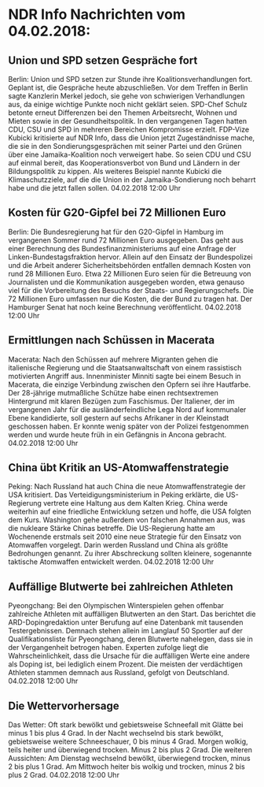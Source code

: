 # NDR Info Nachrichten vom 04.02.2018:


## Union und SPD setzen Gespräche fort
Berlin: Union und SPD setzen zur Stunde ihre Koalitionsverhandlungen fort. Geplant ist, die Gespräche heute abzuschließen. Vor dem Treffen in Berlin sagte Kanzlerin Merkel jedoch, sie gehe von schwierigen Verhandlungen aus, da einige wichtige Punkte noch nicht geklärt seien. SPD-Chef Schulz betonte erneut Differenzen bei den Themen Arbeitsrecht, Wohnen und Mieten sowie in der Gesundheitspolitik. In den vergangenen Tagen hatten CDU, CSU und SPD in mehreren Bereichen Kompromisse erzielt. FDP-Vize Kubicki kritisierte auf NDR Info, dass die Union jetzt Zugeständnisse mache, die sie in den Sondierungsgesprächen mit seiner Partei und den Grünen über eine Jamaika-Koalition noch verweigert habe. So seien CDU und CSU auf einmal bereit, das Kooperationsverbot von Bund und Ländern in der Bildungspolitik zu kippen. Als weiteres Beispiel nannte Kubicki die Klimaschutzziele, auf die die Union in der Jamaika-Sondierung noch beharrt habe und die jetzt fallen sollen. 04.02.2018 12:00 Uhr 

## Kosten für G20-Gipfel bei 72 Millionen Euro
Berlin: Die Bundesregierung hat für den G20-Gipfel in Hamburg im vergangenen Sommer rund 72 Millionen Euro ausgegeben. Das geht aus einer Berechnung des Bundesfinanzministeriums auf eine Anfrage der Linken-Bundestagsfraktion hervor. Allein auf den Einsatz der Bundespolizei und die Arbeit anderer Sicherheitsbehörden entfallen demnach Kosten von rund 28 Millionen Euro. Etwa 22 Millionen Euro seien für die Betreuung von Journalisten und die Kommunikation ausgegeben worden, etwa genauso viel für die Vorbereitung des Besuchs der Staats- und Regierungschefs. Die 72 Millionen Euro umfassen nur die Kosten, die der Bund zu tragen hat. Der Hamburger Senat hat noch keine Berechnung veröffentlicht. 04.02.2018 12:00 Uhr 

## Ermittlungen nach Schüssen in Macerata
Macerata: Nach den Schüssen auf mehrere Migranten gehen die italienische Regierung und die Staatsanwaltschaft von einem rassistisch motivierten Angriff aus. Innenminister Minniti sagte bei einem Besuch in Macerata, die einzige Verbindung zwischen den Opfern sei ihre Hautfarbe. Der 28-jährige mutmaßliche Schütze habe einen rechtsextremen Hintergrund mit klaren Bezügen zum Faschismus. Der Italiener, der im vergangenen Jahr für die ausländerfeindliche Lega Nord auf kommunaler Ebene kandidierte, soll gestern auf sechs Afrikaner in der Kleinstadt geschossen haben. Er konnte wenig später von der Polizei festgenommen werden und wurde heute früh in ein Gefängnis in Ancona gebracht. 04.02.2018 12:00 Uhr 

## China übt Kritik an US-Atomwaffenstrategie
Peking: Nach Russland hat auch China die neue Atomwaffenstrategie der USA kritisiert. Das Verteidigungsministerium in Peking erklärte, die US-Regierung vertrete eine Haltung aus dem Kalten Krieg. China werde weiterhin auf eine friedliche Entwicklung setzen und hoffe, die USA folgten dem Kurs. Washington gehe außerdem von falschen Annahmen aus, was die nukleare Stärke Chinas betreffe. Die US-Regierung hatte am Wochenende erstmals seit 2010 eine neue Strategie für den Einsatz von Atomwaffen vorgelegt. Darin werden Russland und China als größte Bedrohungen genannt. Zu ihrer Abschreckung sollten kleinere, sogenannte taktische Atomwaffen entwickelt werden. 04.02.2018 12:00 Uhr 

## Auffällige Blutwerte bei zahlreichen Athleten
Pyeongchang: Bei den Olympischen Winterspielen gehen offenbar zahlreiche Athleten mit auffälligen Blutwerten an den Start. Das berichtet die ARD-Dopingredaktion unter Berufung auf eine Datenbank mit tausenden Testergebnissen. Demnach stehen allein im Langlauf 50 Sportler auf der Qualifikationsliste für Pyeongchang, deren Blutwerte nahelegen, dass sie in der Vergangenheit betrogen haben. Experten zufolge liegt die Wahrscheinlichkeit, dass die Ursache für die auffälligen Werte eine andere als Doping ist, bei lediglich einem Prozent. Die meisten der verdächtigen Athleten stammen demnach aus Russland, gefolgt von Deutschland. 04.02.2018 12:00 Uhr 

## Die Wettervorhersage
Das Wetter: Oft stark bewölkt und gebietsweise Schneefall mit Glätte bei minus 1 bis plus 4 Grad. In der Nacht wechselnd bis stark bewölkt, gebietsweise weitere Schneeschauer, 0 bis minus 4 Grad. Morgen wolkig, teils heiter und überwiegend trocken. Minus 2 bis plus 2 Grad. Die weiteren Aussichten: Am Dienstag wechselnd bewölkt, überwiegend trocken, minus 2 bis plus 1 Grad. Am Mittwoch heiter bis wolkig und trocken, minus 2 bis plus 2 Grad. 04.02.2018 12:00 Uhr 
